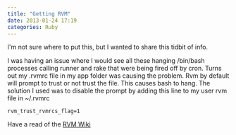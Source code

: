 ```yaml
---
title: "Getting RVM"
date: 2013-01-24 17:19
categories: Ruby
---
```


I'm not sure where to put this, but I wanted to share this tidbit of info.

I was having an issue where I would see all these hanging /bin/bash processes calling runner and rake that were being fired off by cron. Turns out my .rvmrc file in my app folder was causing the problem. Rvm by default will prompt to trust or not trust the file. This causes bash to hang. The solution I used was to disable the prompt by adding this line to my user rvm file in ~/.rvmrc

``rvm_trust_rvmrcs_flag=1``

Have a read of the [RVM Wiki](https://github.com/javan/whenever/wiki/RVM-Notes)
